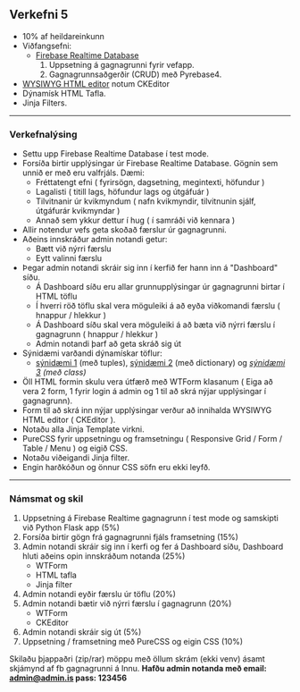 ## Verkefni 5  
- 10% af heildareinkunn
- Viðfangsefni: 
  - [Firebase Realtime Database](https://github.com/vefthroun/Namsefni/tree/main/6-Gagnagrunnur#firebase)
      1. Uppsetning á gagnagrunni fyrir vefapp.
      1. Gagnagrunnsaðgerðir (CRUD) með Pyrebase4.
 - [WYSIWYG HTML editor](https://github.com/vefthroun/Namsefni/blob/main/WTForms/Readme.md#wysiwyg-html-editor) notum CKEditor
 - Dýnamísk HTML Tafla.
 - Jinja Filters.

---

### Verkefnalýsing

- Settu upp Firebase Realtime Database í test mode.
- Forsíða birtir upplýsingar úr Firebase Realtime Database.  Gögnin sem unnið er með eru valfrjáls. Dæmi: 
    - Fréttatengt efni ( fyrirsögn, dagsetning, megintexti, höfundur )
    - Lagalisti ( titill lags, höfundur lags og útgáfuár )
    - Tilvitnanir úr kvikmyndum ( nafn kvikmyndir, tilvitnunin sjálf, útgáfurár kvikmyndar )
    - Annað sem ykkur dettur í hug ( í samráði við kennara )
- Allir notendur vefs geta skoðað færslur úr gagnagrunni.
- Aðeins innskráður admin notandi getur:
    - Bætt við nýrri færslu
    - Eytt valinni færslu
- Þegar admin notandi skráir sig inn í kerfið fer hann inn á "Dashboard" síðu.
    - Á Dashboard síðu eru allar grunnupplýsingar úr gagnagrunni birtar í HTML töflu
    - Í hverri röð töflu skal vera möguleiki á að eyða viðkomandi færslu ( hnappur / hlekkur )
    - Á Dashboard síðu skal vera möguleiki á að bæta við nýrri færslu í gagnagrunn ( hnappur / hlekkur )
    - Admin notandi þarf að geta skráð sig út
- Sýnidæmi varðandi dýnamískar töflur:
    - [sýnidæmi 1](https://www.youtube.com/watch?v=mCy52I4exTU&ab_channel=teclado) (með tuples), [sýnidæmi 2](https://www.folkstalk.com/2022/09/jinja-table-template-with-code-examples.html) (með dictionary) og _[sýnidæmi 3](https://flask-table.readthedocs.io/en/stable/) (með class)_
- Öll HTML formin skulu vera útfærð með WTForm klasanum ( Eiga að vera 2 form, 1 fyrir login á admin og 1 til að skrá nýjar upplýsingar í gagnagrunn).
- Form til að skrá inn nýjar upplýsingar verður að innihalda WYSIWYG HTML editor ( CKEditor ).
- Notaðu alla Jinja Template virkni.
- PureCSS fyrir uppsetningu og framsetningu ( Responsive Grid / Form / Table / Menu  ) og eigið CSS. 
- Notaðu viðeigandi Jinja filter.
- Engin harðkóðun og önnur CSS söfn eru ekki leyfð.

---

### Námsmat og skil

1. Uppsetning á Firebase Realtime gagnagrunn í test mode og samskipti við Python Flask app (5%) 
1. Forsíða birtir gögn frá gagnagrunni fjáls framsetning (15%)
1. Admin notandi skráir sig inn í kerfi og fer á Dashboard síðu, Dashboard hluti aðeins opin innskráðum notanda (25%)
    - WTForm
    - HTML tafla
    - Jinja filter
1. Admin notandi eyðir færslu úr töflu (20%)
1. Admin notandi bætir við nýrri færslu í gagnagrunn (20%)
    - WTForm
    - CKEditor
1. Admin notandi skráir sig út (5%)
1. Uppsetning / framsetning með PureCSS og eigin CSS (10%)

Skilaðu þjappaðri (zip/rar) möppu með öllum skrám (ekki venv) ásamt skjámynd af fb gagnagrunni á Innu.  **Hafðu admin notanda með email: admin@admin.is pass: 123456**